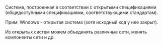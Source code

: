 Система, построенная в соответствии с открытыми спецификациями (общедоступными спецификациями, соответствующими стандартам).

Прим: Windows - открытая система (хотя исходный код у нее закрыт).

Из открытых систем можем объединять различные сети, менять компоненты сети и др.